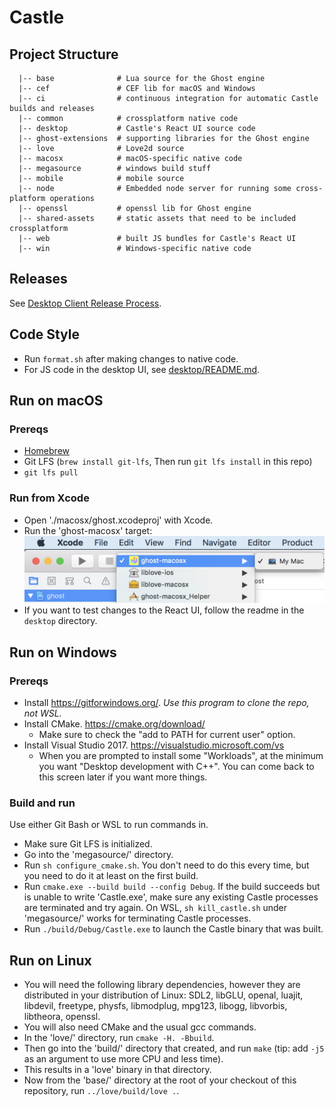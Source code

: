 # Castle

## Project Structure

```
  |-- base              # Lua source for the Ghost engine
  |-- cef               # CEF lib for macOS and Windows
  |-- ci                # continuous integration for automatic Castle builds and releases
  |-- common            # crossplatform native code
  |-- desktop           # Castle's React UI source code
  |-- ghost-extensions  # supporting libraries for the Ghost engine
  |-- love              # Love2d source
  |-- macosx            # macOS-specific native code
  |-- megasource        # windows build stuff
  |-- mobile            # mobile source
  |-- node              # Embedded node server for running some cross-platform operations
  |-- openssl           # openssl lib for Ghost engine
  |-- shared-assets     # static assets that need to be included crossplatform
  |-- web               # built JS bundles for Castle's React UI
  |-- win               # Windows-specific native code
```

## Releases

See [Desktop Client Release Process](https://github.com/castle-games/ghost/wiki/Desktop-client-release-process).

## Code Style

- Run `format.sh` after making changes to native code.
- For JS code in the desktop UI, see [desktop/README.md](desktop/README.md).

## Run on macOS

### Prereqs

- [Homebrew](https://brew.sh/)
- Git LFS (`brew install git-lfs`, Then run `git lfs install` in this repo)
- `git lfs pull`

### Run from Xcode

- Open './macosx/ghost.xcodeproj' with Xcode.
- Run the 'ghost-macosx' target:
  ![Run Castle on macOS](run-mac.png)
- If you want to test changes to the React UI, follow the readme in the `desktop` directory.

## Run on Windows

### Prereqs

- Install https://gitforwindows.org/. *Use this program to clone the repo, not WSL.*
- Install CMake. https://cmake.org/download/
  - Make sure to check the "add to PATH for current user" option.
- Install Visual Studio 2017. https://visualstudio.microsoft.com/vs
  - When you are prompted to install some "Workloads", at the minimum you want "Desktop development with C++". You can come back to this screen later if you want more things.

### Build and run

Use either Git Bash or WSL to run commands in.

- Make sure Git LFS is initialized.
- Go into the 'megasource/' directory.
- Run `sh configure_cmake.sh`. You don't need to do this every time, but you need to do it at least on the first build.
- Run `cmake.exe --build build --config Debug`. If the build succeeds but is unable to write 'Castle.exe', make sure any existing Castle processes are terminated and try again. On WSL, `sh kill_castle.sh` under 'megasource/' works for terminating Castle processes.
- Run `./build/Debug/Castle.exe` to launch the Castle binary that was built.

## Run on Linux

- You will need the following library dependencies, however they are distributed
  in your distribution of Linux: SDL2, libGLU, openal, luajit, libdevil,
  freetype, physfs, libmodplug, mpg123, libogg, libvorbis, libtheora, openssl.
- You will also need CMake and the usual gcc commands.
- In the 'love/' directory, run `cmake -H. -Bbuild`.
- Then go into the 'build/' directory that created, and run `make` (tip: add
  `-j5` as an argument to use more CPU and less time).
- This results in a 'love' binary in that directory.
- Now from the 'base/' directory at the root of your checkout of this
  repository, run `../love/build/love .`.

